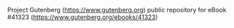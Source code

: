 Project Gutenberg (https://www.gutenberg.org) public repository for eBook #41323 (https://www.gutenberg.org/ebooks/41323)
